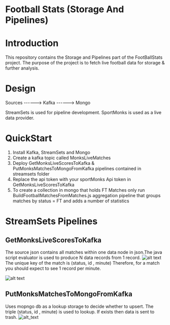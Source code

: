 # Football Stats (Storage And Pipelines)

# Introduction 
This repository contains the Storage and Pipelines part of the FootBallStats project.
The purpose of the project is to fetch live football data for storage & further analysis.


# Design 

Sources ------> Kafka ------> Mongo 
                                  
StreamSets is used for pipeline development.
SportMonks is used as a live data provider.


# QuickStart 
1.  Install Kafka, StreamSets and Mongo
2.  Create a kafka topic called  MonksLiveMatches
3.  Deploy  GetMonksLiveScoresToKafka & PutMonksMatchesToMongoFromKafka pipelines contained in streamsets folder 
4.  Replace the api token with your sportMonks Api token in GetMonksLiveScoresToKafka
5.  To create a collection in mongo that holds FT Matches only run BuildFootballMatchesFromMatches.js  aggregation pipeline that groups matches by status = FT and adds a number of statistics 

# StreamSets Pipelines 
## GetMonksLiveScoresToKafka 
The source json contains all matches within one data node in json.The java script evaluator is used to produce N data records from 1 record.
![alt text](https://github.com/athanikos/Football_Stats_Storage_And_Pipelines/blob/master/screenshots/GetMonkLiveScoresToKafka_one_to_many.png)
The unique key of the match is (status, id , minute)
Therefore, for a match you should expect to see 1 record per minute. 

![alt text](https://github.com/athanikos/Football_Stats_Storage_And_Pipelines/blob/master/screenshots/GetMonksLiveScoresToKafka.png)
## PutMonksMatchesToMongoFromKafka  
Uses mopngo db as a lookup storage to decide whether to upsert. 
The triple (status, id , minute) is used to lookup.
If exists then data is sent to trash.
![alt_text](https://github.com/athanikos/Football_Stats_Storage_And_Pipelines/blob/master/screenshots/PutMonksMatchesToMongoFromKafka.png)












